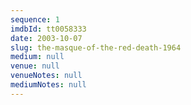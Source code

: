 ```yaml
---
sequence: 1
imdbId: tt0058333
date: 2003-10-07
slug: the-masque-of-the-red-death-1964
medium: null
venue: null
venueNotes: null
mediumNotes: null
---
```


